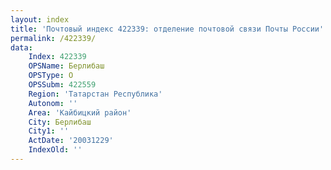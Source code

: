 ```yaml
---
layout: index
title: 'Почтовый индекс 422339: отделение почтовой связи Почты России'
permalink: /422339/
data:
    Index: 422339
    OPSName: Берлибаш
    OPSType: О
    OPSSubm: 422559
    Region: 'Татарстан Республика'
    Autonom: ''
    Area: 'Кайбицкий район'
    City: Берлибаш
    City1: ''
    ActDate: '20031229'
    IndexOld: ''
---
```

